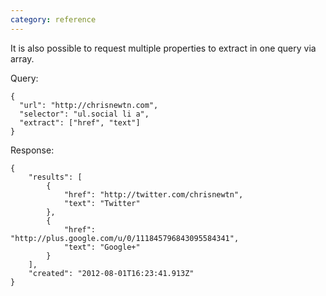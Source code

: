```yaml
---
category: reference
---
```


It is also possible to request multiple properties to extract in one query via
array.

Query:

    {
      "url": "http://chrisnewtn.com",
      "selector": "ul.social li a",
      "extract": ["href", "text"]
    }

Response:

    {
        "results": [
            {
                "href": "http://twitter.com/chrisnewtn",
                "text": "Twitter"
            },
            {
                "href": "http://plus.google.com/u/0/111845796843095584341",
                "text": "Google+"
            }
        ],
        "created": "2012-08-01T16:23:41.913Z"
    }
